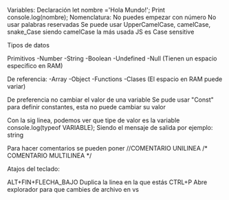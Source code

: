 Variables:
Declaración
let nombre ='Hola Mundo!';
Print 
console.log(nombre);
Nomenclatura:
No puedes empezar con número
No usar palabras reservadas
Se puede usar UpperCamelCase, camelCase, snake_Case
siendo camelCase la más usada
JS es Case sensitive

Tipos de datos 

Primitivos
-Number 
-String
-Boolean
-Undefined
-Null
(Tienen un espacio especifico en RAM)

De referencia:
-Array
-Object
-Functions
-Clases
(El espacio en RAM puede variar)

De preferencia no cambiar el valor de una variable
Se pude usar "Const" para definir constantes, esta no puede cambiar su valor

Con la sig linea, podemos ver que tipe de valor es la variable
console.log(typeof VARIABLE);
Siendo el mensaje de salida por ejemplo: string

Para hacer comentarios se pueden poner 
//COMENTARIO UNILINEA
/*
    COMENTARIO MULTILINEA
*/

Atajos del teclado: 

ALT+FIN+FLECHA_BAJO Duplica la linea en la que estás
CTRL+P Abre explorador para que cambies de archivo en vs

